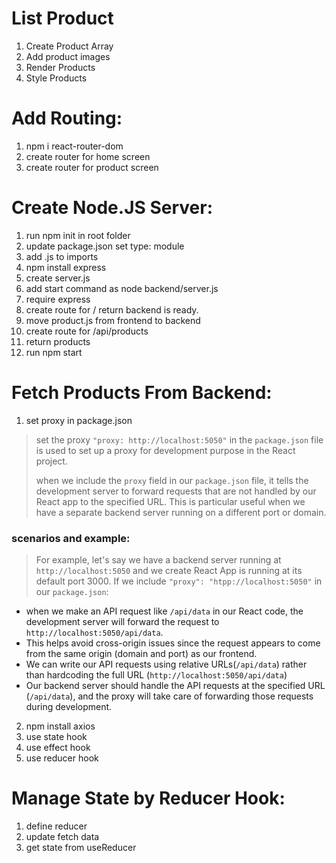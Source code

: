 # List Product
1. Create Product Array
2. Add product images
3. Render Products
4. Style Products


# Add Routing:
1. npm i react-router-dom
2. create router for home screen
3. create router for product screen

# Create Node.JS Server:
1. run npm init in root folder
2. update package.json set type: module
3. add .js to imports
4. npm install express
5. create server.js
6. add start command as node backend/server.js
7. require express
8. create route for / return backend is ready.
9. move product.js from frontend to backend
10. create route for /api/products
11. return products
12. run npm start

# Fetch Products From Backend:
1. set proxy in package.json
> set the proxy ` "proxy: http://localhost:5050" ` in the `package.json` file is used to set up a proxy for development purpose in the React project.
>
> when we include the `proxy` field in our `package.json` file, it tells the development server to forward requests that are not handled by our React app to the specified URL. This is particular useful when we have a separate backend server running on a different port or domain.
### scenarios and example:
> For example, let's say we have a backend server running at `http://localhost:5050` and we create React App is running at its default port 3000. If we include ` "proxy": "htpp://localhost:5050" ` in our `package.json`:
* when we make an API request like `/api/data` in our React code, the development server will forward the request to `http://localhost:5050/api/data`.
* This helps avoid cross-origin issues since the request appears to come from the same origin (domain and port) as our frontend.
* We can write our API requests using relative URLs(`/api/data`)
rather than hardcoding the full URL (`http://localhost:5050/api/data`)
* Our backend server should handle the API requests at the specified URL (`/api/data`), and the proxy will take care of forwarding those requests during development.
2. npm install axios
3. use state hook
4. use effect hook
5. use reducer hook

# Manage State by Reducer Hook:
1. define reducer
2. update fetch data
3. get state from useReducer